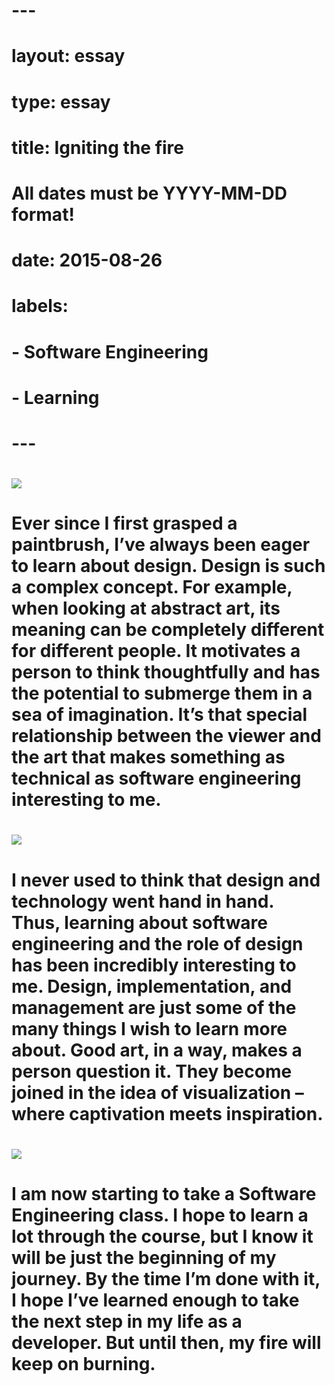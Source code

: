 # ---
# layout: essay
# type: essay
# title: Igniting the fire
# All dates must be YYYY-MM-DD format!
# date: 2015-08-26
# labels:
#   - Software Engineering
#   - Learning
# ---

# <img class="ui tiny left circular floated image" src="../images/paintbrushes.jpg">

# Ever since I first grasped a paintbrush, I’ve always been eager to learn about design. Design is such a complex concept. For example, when looking at abstract art, its meaning can be completely different for different people. It motivates a person to think thoughtfully and has the potential to submerge them in a sea of imagination. It’s that special relationship between the viewer and the art that makes something as technical as software engineering interesting to me.

# <img class="ui tiny left circular floated image" src="../images/design-technology.jpg">

# I never used to think that design and technology went hand in hand.  Thus, learning about software engineering and the role of design has been incredibly interesting to me. Design, implementation, and management are just some of the many things I wish to learn more about. Good art, in a way, makes a person question it. They become joined in the idea of visualization – where captivation meets inspiration.

# <img class="ui tiny left circular floated image" src="../images/software-code.jpg">

# I am now starting to take a Software Engineering class. I hope to learn a lot through the course, but I know it will be just the beginning of my journey. By the time I’m done with it, I hope I’ve learned enough to take the next step in my life as a developer. But until then, my fire will keep on burning.


